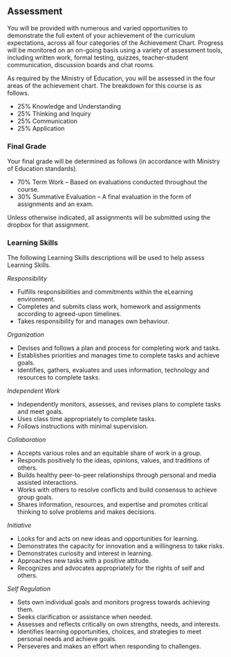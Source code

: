 ## Assessment

You will be provided with numerous and varied opportunities to demonstrate the full extent of your achievement of the curriculum expectations, across all four categories of the Achievement Chart. Progress will be monitored on an on-going basis using a variety of assessment tools, including written work, formal testing, quizzes, teacher-student communication, discussion boards and chat rooms.

As required by the Ministry of Education, you will be assessed in the four areas of the achievement chart. The breakdown for this course is as follows.

* 25% Knowledge and Understanding
* 25% Thinking and Inquiry
* 25% Communication
* 25% Application
 

### Final Grade

Your final grade will be determined as follows (in accordance with Ministry of Education standards).

* 70% Term Work – Based on evaluations conducted throughout the course.
* 30% Summative Evaluation – A final evaluation in the form of assignments and an exam.

Unless otherwise indicated, all assignments will be submitted using the dropbox for that assignment.

### Learning Skills

The following Learning Skills descriptions will be used to help assess Learning Skills.

_Responsibility_

* Fulfills responsibilities and commitments within the eLearning environment.
* Completes and submits class work, homework and assignments according to agreed-upon timelines.
* Takes responsibility for and manages own behaviour.

_Organization_

* Devises and follows a plan and process for completing work and tasks.
* Establishes priorities and manages time to complete tasks and achieve goals.
* Identifies, gathers, evaluates and uses information, technology and resources to complete tasks.

_Independent Work_

* Independently monitors, assesses, and revises plans to complete tasks and meet goals.
* Uses class time appropriately to complete tasks.
* Follows instructions with minimal supervision.

_Collaboration_

* Accepts various roles and an equitable share of work in a group.
* Responds positively to the ideas, opinions, values, and traditions of others.
* Builds healthy peer-to-peer relationships through personal and media assisted interactions.
* Works with others to resolve conflicts and build consensus to achieve group goals.
* Shares information, resources, and expertise and promotes critical thinking to solve problems and makes decisions.

_Initiative_

* Looks for and acts on new ideas and opportunities for learning.
* Demonstrates the capacity for innovation and a willingness to take risks.
* Demonstrates curiosity and interest in learning.
* Approaches new tasks with a positive attitude.
* Recognizes and advocates appropriately for the rights of self and others.

_Self Regulation_

* Sets own individual goals and monitors progress towards achieving them.
* Seeks clarification or assistance when needed.
* Assesses and reflects critically on own strengths, needs, and interests.
* Identifies learning opportunities, choices, and strategies to meet personal needs and achieve goals.
* Perseveres and makes an effort when responding to challenges.
